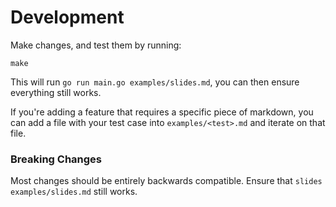 # Development

Make changes, and test them by running:
```
make
```

This will run `go run main.go examples/slides.md`, you can then ensure
everything still works.

If you're adding a feature that requires a specific piece of markdown, you can
add a file with your test case into `examples/<test>.md` and iterate on that file.

### Breaking Changes
Most changes should be entirely backwards compatible.
Ensure that `slides examples/slides.md` still works.
